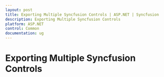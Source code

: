 ```yaml
---
layout: post
title: Exporting Multiple Syncfusion Controls | ASP.NET | Syncfusion
description: Exporting Multiple Syncfusion Controls
platform: ASP.NET
control: Common 
documentation: ug
---
```


#  Exporting Multiple Syncfusion Controls
